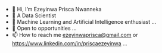 - 👋 Hi, I’m Ezeyinwa Prisca Nwanneka
- 👀 A Data Scientist
- 🌱 Machine Learning and Artificial Intelligence enthusiast ...
- 💞️ Open to opportunities ...
- 📫 How to reach me ezeyinwaprisca@gmail.com or https://www.linkedin.com/in/priscaezeyinwa  ...

<!---
beautifugift/beautifugift is a ✨ special ✨ repository because its `README.md` (this file) appears on your GitHub profile.
You can click the Preview link to take a look at your changes.
--->
